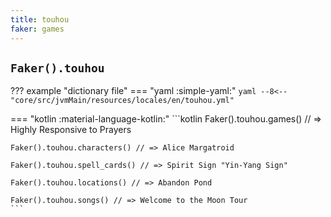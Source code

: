 ```yaml
---
title: touhou
faker: games
---
```


## `Faker().touhou`

??? example "dictionary file"
    === "yaml :simple-yaml:"
        ```yaml
        --8<-- "core/src/jvmMain/resources/locales/en/touhou.yml"
        ```

=== "kotlin :material-language-kotlin:"
    ```kotlin
    Faker().touhou.games() // => Highly Responsive to Prayers

    Faker().touhou.characters() // => Alice Margatroid

    Faker().touhou.spell_cards() // => Spirit Sign "Yin-Yang Sign"

    Faker().touhou.locations() // => Abandon Pond

    Faker().touhou.songs() // => Welcome to the Moon Tour
    ```
